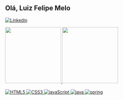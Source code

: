 ## Olá, Luiz Felipe Melo

[![Linkedin](https://img.shields.io/badge/LinkedIn-0077B5?style=for-the-badge&logo=linkedin&logoColor=white)](https://www.linkedin.com/in/luiz-felipe-melo-dos-anjos-886a771a3?utm_source=share&utm_campaign=share_via&utm_content=profile&utm_medium=android_app)

<div>
   <a href="https://github.com/LuizFelipeMelo18">
   <img height="180em" src="https://github-readme-stats.vercel.app/api?username=LuizFelipeMelo18&show_icons=true&theme=tokyonight&include_all_commits=true&count_private=true"/>
   <img height="180em" src="https://github-readme-stats.vercel.app/api/top-langs/?username=LuizFelipeMelo18&layout=compact&langs_count=6&theme=tokyonight"/>

</div>

<div style="display"><br/>
    <img aling="center" alt="HTML5" src="https://img.shields.io/badge/HTML5-E34F26?style=for-the-badge&logo=html5&logoColor=white"/>
    <img aling="center" alt="CSS3" src="https://img.shields.io/badge/CSS3-1572B6?style=for-the-badge&logo=css3&logoColor=white"/>
    <img aling="center" alt="javaScript" src="https://img.shields.io/badge/JavaScript-F7DF1E?style=for-the-badge&logo=javascript&logoColor=black"/>
    <img aling="center" alt="java" src="https://img.shields.io/badge/Java-ED8B00?style=for-the-badge&logo=openjdk&logoColor=white"/>
    <img aling="center" alt="spring" src="https://img.shields.io/badge/Spring-6DB33F?style=for-the-badge&logo=spring&logoColor=white"/>
</div><br/>
